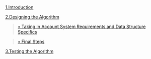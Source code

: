 [1.Introduction](introduction.md)

[2.Designing the Algorithm](designing.md)

> [• Taking in Account System Requirements and Data Structure Specifics](./designing.md#taking-in-account-the-data-structure-specifics)

> [• Final Steps](./designing.md#final-steps)

[3.Testing the Algorithm](testing.md)